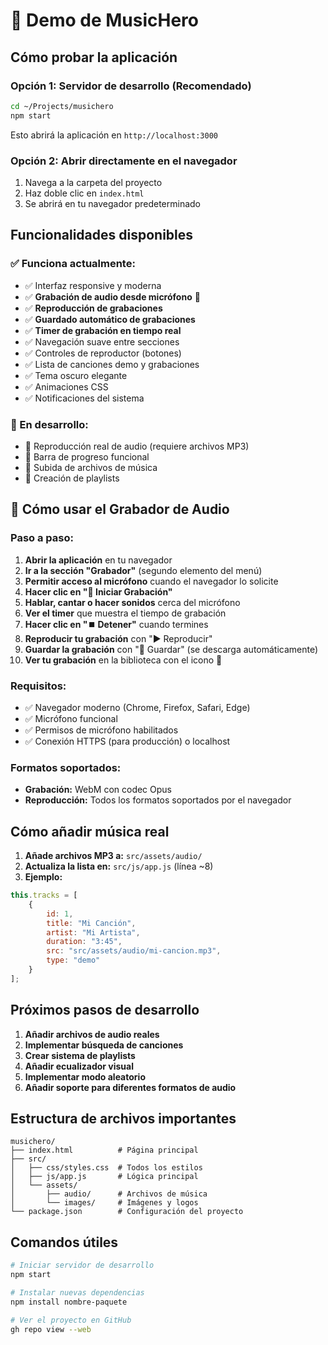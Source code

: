 # 🎵 Demo de MusicHero

## Cómo probar la aplicación

### Opción 1: Servidor de desarrollo (Recomendado)
```bash
cd ~/Projects/musichero
npm start
```
Esto abrirá la aplicación en `http://localhost:3000`

### Opción 2: Abrir directamente en el navegador
1. Navega a la carpeta del proyecto
2. Haz doble clic en `index.html`
3. Se abrirá en tu navegador predeterminado

## Funcionalidades disponibles

### ✅ Funciona actualmente:
- ✅ Interfaz responsive y moderna
- ✅ **Grabación de audio desde micrófono** 🎤
- ✅ **Reproducción de grabaciones**
- ✅ **Guardado automático de grabaciones**
- ✅ **Timer de grabación en tiempo real**
- ✅ Navegación suave entre secciones
- ✅ Controles de reproductor (botones)
- ✅ Lista de canciones demo y grabaciones
- ✅ Tema oscuro elegante
- ✅ Animaciones CSS
- ✅ Notificaciones del sistema

### 🔄 En desarrollo:
- 🔄 Reproducción real de audio (requiere archivos MP3)
- 🔄 Barra de progreso funcional
- 🔄 Subida de archivos de música
- 🔄 Creación de playlists

## 🎤 Cómo usar el Grabador de Audio

### Paso a paso:
1. **Abrir la aplicación** en tu navegador
2. **Ir a la sección "Grabador"** (segundo elemento del menú)
3. **Permitir acceso al micrófono** cuando el navegador lo solicite
4. **Hacer clic en "🎤 Iniciar Grabación"**
5. **Hablar, cantar o hacer sonidos** cerca del micrófono
6. **Ver el timer** que muestra el tiempo de grabación
7. **Hacer clic en "⏹️ Detener"** cuando termines
8. **Reproducir tu grabación** con "▶️ Reproducir"
9. **Guardar la grabación** con "💾 Guardar" (se descarga automáticamente)
10. **Ver tu grabación** en la biblioteca con el icono 🎤

### Requisitos:
- ✅ Navegador moderno (Chrome, Firefox, Safari, Edge)
- ✅ Micrófono funcional
- ✅ Permisos de micrófono habilitados
- ✅ Conexión HTTPS (para producción) o localhost

### Formatos soportados:
- **Grabación:** WebM con codec Opus
- **Reproducción:** Todos los formatos soportados por el navegador

## Cómo añadir música real

1. **Añade archivos MP3 a:** `src/assets/audio/`
2. **Actualiza la lista en:** `src/js/app.js` (línea ~8)
3. **Ejemplo:**
```javascript
this.tracks = [
    {
        id: 1,
        title: "Mi Canción",
        artist: "Mi Artista",
        duration: "3:45",
        src: "src/assets/audio/mi-cancion.mp3",
        type: "demo"
    }
];
```

## Próximos pasos de desarrollo

1. **Añadir archivos de audio reales**
2. **Implementar búsqueda de canciones**
3. **Crear sistema de playlists**
4. **Añadir ecualizador visual**
5. **Implementar modo aleatorio**
6. **Añadir soporte para diferentes formatos de audio**

## Estructura de archivos importantes

```
musichero/
├── index.html          # Página principal
├── src/
│   ├── css/styles.css  # Todos los estilos
│   ├── js/app.js       # Lógica principal
│   └── assets/
│       ├── audio/      # Archivos de música
│       └── images/     # Imágenes y logos
└── package.json        # Configuración del proyecto
```

## Comandos útiles

```bash
# Iniciar servidor de desarrollo
npm start

# Instalar nuevas dependencias
npm install nombre-paquete

# Ver el proyecto en GitHub
gh repo view --web
```
